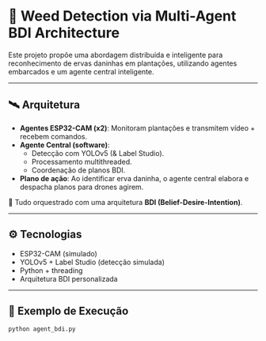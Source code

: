 # 🌿 Weed Detection via Multi-Agent BDI Architecture

Este projeto propõe uma abordagem distribuída e inteligente para reconhecimento de ervas daninhas em plantações, utilizando agentes embarcados e um agente central inteligente.

---

## 🛰️ Arquitetura

- **Agentes ESP32-CAM (x2)**: Monitoram plantações e transmitem vídeo + recebem comandos.
- **Agente Central (software)**:
  - Detecção com YOLOv5 (& Label Studio).
  - Processamento multithreaded.
  - Coordenação de planos BDI.
- **Plano de ação**: Ao identificar erva daninha, o agente central elabora e despacha planos para drones agirem.

📌 Tudo orquestrado com uma arquitetura **BDI (Belief-Desire-Intention)**.

---

## ⚙️ Tecnologias

- ESP32-CAM (simulado)
- YOLOv5 + Label Studio (detecção simulada)
- Python + threading
- Arquitetura BDI personalizada

---

## 🧪 Exemplo de Execução

```bash
python agent_bdi.py
